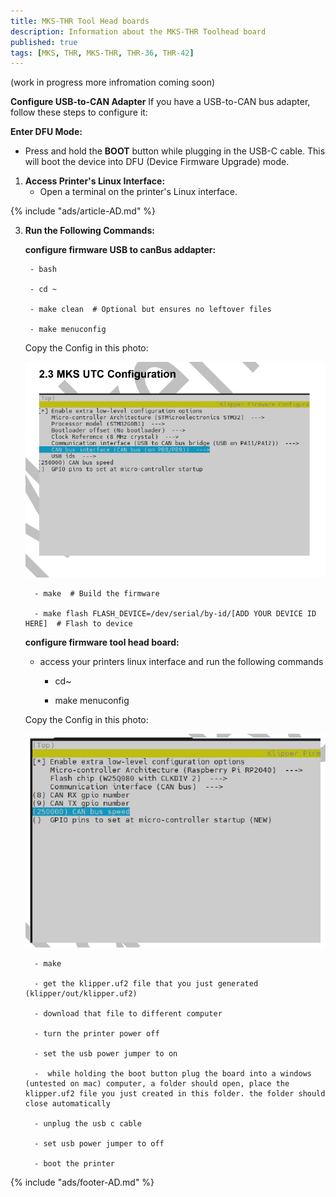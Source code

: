 ```yaml
---
title: MKS-THR Tool Head boards
description: Information about the MKS-THR Toolhead board
published: true
tags: [MKS, THR, MKS-THR, THR-36, THR-42]
---
```

(work in progress more infromation coming soon)

**Configure USB-to-CAN Adapter**
If you have a USB-to-CAN bus adapter, follow these steps to configure it:

**Enter DFU Mode:**
   - Press and hold the **BOOT** button while plugging in the USB-C cable. This will boot the device into DFU (Device Firmware Upgrade) mode.

1. **Access Printer's Linux Interface:**
   - Open a terminal on the printer's Linux interface.

{% include "ads/article-AD.md" %}

3. **Run the Following Commands:**
   
   **configure firmware USB to canBus addapter:**
       
        - bash
  
        - cd ~

        - make clean  # Optional but ensures no leftover files

        - make menuconfig

   Copy the Config in this photo:

   ![config photo](./MKS-UTC-conf.png)

         - make  # Build the firmware

         - make flash FLASH_DEVICE=/dev/serial/by-id/[ADD YOUR DEVICE ID HERE]  # Flash to device

   **configure firmware tool head board:**

      - access your printers linux interface and run the following commands

         - cd~

         - make menuconfig

   Copy the Config in this photo:

   ![config photo 2](./MKS-THR-36-42-conf.png)

         - make

         - get the klipper.uf2 file that you just generated (klipper/out/klipper.uf2)

         - download that file to different computer

         - turn the printer power off

         - set the usb power jumper to on

         -  while holding the boot button plug the board into a windows (untested on mac) computer, a folder should open, place the klipper.uf2 file you just created in this folder. the folder should close automatically

         - unplug the usb c cable

         - set usb power jumper to off

         - boot the printer


{% include "ads/footer-AD.md" %}

